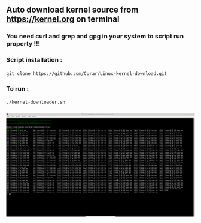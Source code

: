 ## Auto download kernel source from https://kernel.org on terminal
### You need curl and grep and gpg in your system to script run property !!!
### Script installation :
`git clone https://github.com/Curar/Linux-kernel-download.git`
### To run :
`./kernel-downloader.sh`
###
![Terminal1](/image/terminal-1.png)
